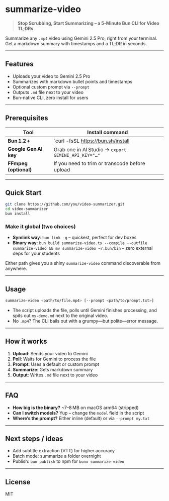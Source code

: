 # summarize-video

> **Stop Scrubbing, Start Summarizing – a 5‑Minute Bun CLI for Video TL;DRs**

Summarize any `.mp4` video using Gemini 2.5 Pro, right from your terminal. Get a markdown summary with timestamps and a TL;DR in seconds.

---

## Features
- Uploads your video to Gemini 2.5 Pro
- Summarizes with markdown bullet points and timestamps
- Optional custom prompt via `--prompt`
- Outputs `.md` file next to your video
- Bun-native CLI, zero install for users

---

## Prerequisites

| Tool                  | Install command                                               |
| --------------------- | ------------------------------------------------------------- |
| **Bun 1.2 +**         | `curl -fsSL https://bun.sh/install | bash`                    |
| **Google Gen AI key** | Grab one in AI Studio → `export GEMINI_API_KEY="…"`           |
| **FFmpeg (optional)** | If you need to trim or transcode before upload                |

---

## Quick Start

```bash
git clone https://github.com/you/video-summarizer.git
cd video-summarizer
bun install
```

### Make it global (two choices)

- **Symlink way**: `bun link -g` – quickest, perfect for dev boxes
- **Binary way**: `bun build summarize-video.ts --compile --outfile summarize-video && mv summarize-video ~/.bun/bin` – zero external deps for your students

Either path gives you a shiny `summarize-video` command discoverable from anywhere.

---

## Usage

```bash
summarize-video <path/to/file.mp4> [--prompt <path/to/prompt.txt>]
```

- The script uploads the file, polls until Gemini finishes processing, and spits out `my-demo.md` next to the original video.
- No `.mp4`? The CLI bails out with a grumpy—but polite—error message.

---

## How it works

1. **Upload**: Sends your video to Gemini
2. **Poll**: Waits for Gemini to process the file
3. **Prompt**: Uses a default or custom prompt
4. **Summarize**: Gets markdown summary
5. **Output**: Writes `.md` file next to your video

---

## FAQ

- **How big is the binary?** ~7–8 MB on macOS arm64 (stripped)
- **Can I switch models?** Yup – change the `model` field in the script
- **Where’s the prompt?** Either inline (default) or via `--prompt my.txt`

---

## Next steps / ideas

- Add subtitle extraction (VTT) for higher accuracy
- Batch mode: summarize a folder overnight
- Publish: `bun publish` to npm for `bunx summarize-video`

---

## License
MIT 